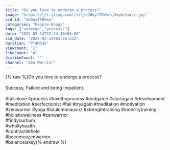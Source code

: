 ```yaml
---
title: "Do you love to undergo a process?"
image: "https:\/\/i.ytimg.com\/vi\/dG0oyfTBVmo\/hqdefault.jpg"
vid_id: "dG0oyfTBVmo"
categories: "People-Blogs"
tags: ["undergo","process?"]
date: "2022-02-14T22:24:18+03:00"
vid_date: "2022-02-14T03:26:31Z"
duration: "PT4M54S"
viewcount: "1"
likeCount: "0"
dislikeCount: ""
channel: "Zen Warrior"
---
```

{% raw %}Do you love to undergo a process?<br /><br />Success, Failure and being Impatient.<br /><br />#fallinlove #process #lovetheprocess #endgame #startagain #development #meditation #perfectionist #fail #tryagain #meditation #motivation #zenwarrior #yoga #lululemonausnz #strengthtraining #mobilitytraining #holisticwellness #zenwarrior<br />#findyourhum<br />#whollyhealth<br />#contractilefield<br />#becomeazenwarrior<br />#balanceiskey{% endraw %}

